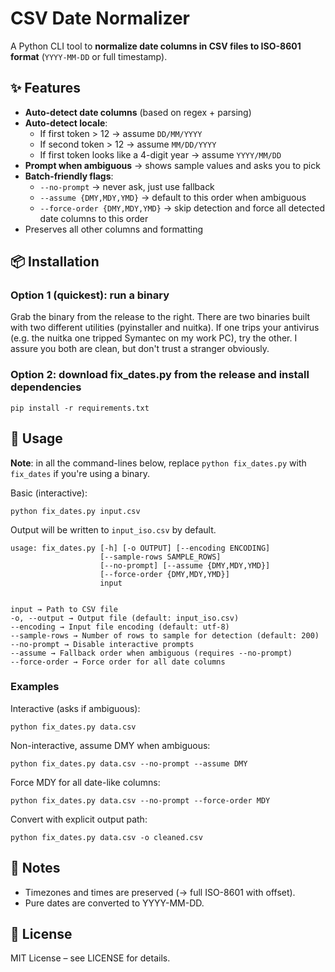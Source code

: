 # CSV Date Normalizer

A Python CLI tool to **normalize date columns in CSV files to ISO-8601 format** (`YYYY-MM-DD` or full timestamp).

## ✨ Features

- **Auto-detect date columns** (based on regex + parsing)
- **Auto-detect locale**:
  - If first token > 12 → assume `DD/MM/YYYY`
  - If second token > 12 → assume `MM/DD/YYYY`
  - If first token looks like a 4-digit year → assume `YYYY/MM/DD`
- **Prompt when ambiguous** → shows sample values and asks you to pick
- **Batch-friendly flags**:
  - `--no-prompt` → never ask, just use fallback
  - `--assume {DMY,MDY,YMD}` → default to this order when ambiguous
  - `--force-order {DMY,MDY,YMD}` → skip detection and force all detected date columns to this order
- Preserves all other columns and formatting

## 📦 Installation

### Option 1 (quickest): run a binary

Grab the binary from the release to the right. There are two binaries built with two different utilities (pyinstaller and nuitka). If one trips your antivirus (e.g. the nuitka one tripped Symantec on my work PC), try the other. I assure you both are clean, but don't trust a stranger obviously.

### Option 2: download fix_dates.py from the release and install dependencies

    pip install -r requirements.txt

## 🚀 Usage

**Note**: in all the command-lines below, replace `python fix_dates.py` with `fix_dates` if you're using a binary.

Basic (interactive):

    python fix_dates.py input.csv

Output will be written to `input_iso.csv` by default.

    usage: fix_dates.py [-h] [-o OUTPUT] [--encoding ENCODING]
                        [--sample-rows SAMPLE_ROWS]
                        [--no-prompt] [--assume {DMY,MDY,YMD}]
                        [--force-order {DMY,MDY,YMD}]
                        input


    input → Path to CSV file
    -o, --output → Output file (default: input_iso.csv)
    --encoding → Input file encoding (default: utf-8)
    --sample-rows → Number of rows to sample for detection (default: 200)
    --no-prompt → Disable interactive prompts
    --assume → Fallback order when ambiguous (requires --no-prompt)
    --force-order → Force order for all date columns


### Examples

Interactive (asks if ambiguous):

    python fix_dates.py data.csv


Non-interactive, assume DMY when ambiguous:

    python fix_dates.py data.csv --no-prompt --assume DMY


Force MDY for all date-like columns:

    python fix_dates.py data.csv --no-prompt --force-order MDY


Convert with explicit output path:

    python fix_dates.py data.csv -o cleaned.csv


## 📝 Notes

* Timezones and times are preserved (→ full ISO-8601 with offset).
* Pure dates are converted to YYYY-MM-DD.

## 📄 License

MIT License – see LICENSE for details.
